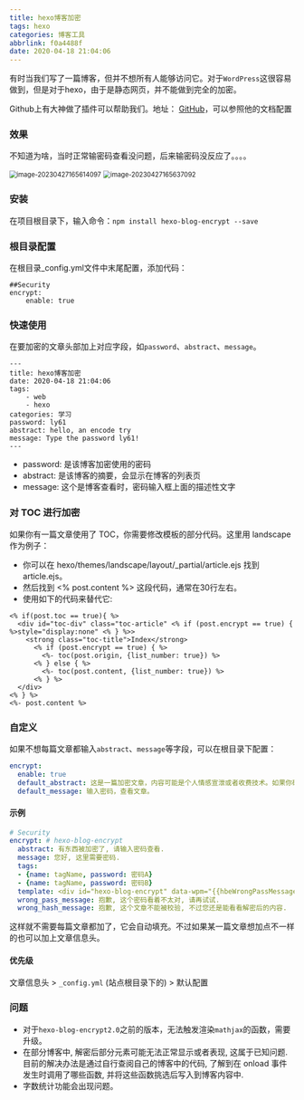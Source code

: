 ```yaml
---
title: hexo博客加密
tags: hexo
categories: 博客工具
abbrlink: f0a4488f
date: 2020-04-18 21:04:06
---
```


有时当我们写了一篇博客，但并不想所有人能够访问它。对于`WordPress`这很容易做到，但是对于hexo，由于是静态网页，并不能做到完全的加密。

Github上有大神做了插件可以帮助我们。地址： [GitHub](https://github.com/MikeCoder/hexo-blog-encrypt/blob/master/ReadMe.zh.md)，可以参照他的文档配置

<!--more-->

### 效果

不知道为啥，当时正常输密码查看没问题，后来输密码没反应了。。。。

<img src="https://jihulab.com/Leslie61/imagelake/-/raw/main/pictures/2023/04/image-20230427165614097.png" alt="image-20230427165614097" style="zoom:80%;" />

<img src="https://jihulab.com/Leslie61/imagelake/-/raw/main/pictures/2023/04/image-20230427165637092.png" alt="image-20230427165637092" style="zoom:80%;" />

### 安装

在项目根目录下，输入命令：`npm install hexo-blog-encrypt --save`

### 根目录配置

在根目录_config.yml文件中末尾配置，添加代码：

```
##Security
encrypt: 
    enable: true
```

### 快速使用

在要加密的文章头部加上对应字段，如`password`、`abstract`、`message`。

```
---
title: hexo博客加密
date: 2020-04-18 21:04:06
tags: 
	- web
	- hexo
categories: 学习
password: ly61
abstract: hello, an encode try
message: Type the password ly61!
---
```

- password: 是该博客加密使用的密码
- abstract: 是该博客的摘要，会显示在博客的列表页
- message: 这个是博客查看时，密码输入框上面的描述性文字

### 对 TOC 进行加密

如果你有一篇文章使用了 TOC，你需要修改模板的部分代码。这里用 landscape 作为例子：

+ 你可以在 hexo/themes/landscape/layout/_partial/article.ejs 找到 article.ejs。
+ 然后找到 <% post.content %> 这段代码，通常在30行左右。
+ 使用如下的代码来替代它:

```ejs
<% if(post.toc == true){ %>
  <div id="toc-div" class="toc-article" <% if (post.encrypt == true) { %>style="display:none" <% } %>>
    <strong class="toc-title">Index</strong>
      <% if (post.encrypt == true) { %>
        <%- toc(post.origin, {list_number: true}) %>
      <% } else { %>
        <%- toc(post.content, {list_number: true}) %>
      <% } %>
  </div>
<% } %>
<%- post.content %>
```

### 自定义

如果不想每篇文章都输入`abstract`、`message`等字段，可以在根目录下配置：

```yaml
encrypt:
  enable: true
  default_abstract: 这是一篇加密文章，内容可能是个人情感宣泄或者收费技术。如果你确实想看，请与我联系。
  default_message: 输入密码，查看文章。
```

#### 示例

```yml
# Security
encrypt: # hexo-blog-encrypt
  abstract: 有东西被加密了, 请输入密码查看.
  message: 您好, 这里需要密码.
  tags:
  - {name: tagName, password: 密码A}
  - {name: tagName, password: 密码B}
  template: <div id="hexo-blog-encrypt" data-wpm="{{hbeWrongPassMessage}}" data-whm="{{hbeWrongHashMessage}}"><div class="hbe-input-container"><input type="password" id="hbePass" placeholder="{{hbeMessage}}" /><label>{{hbeMessage}}</label><div class="bottom-line"></div></div><script id="hbeData" type="hbeData" data-hmacdigest="{{hbeHmacDigest}}">{{hbeEncryptedData}}</script></div>
  wrong_pass_message: 抱歉, 这个密码看着不太对, 请再试试.
  wrong_hash_message: 抱歉, 这个文章不能被校验, 不过您还是能看看解密后的内容.
```

这样就不需要每篇文章都加了，它会自动填充。不过如果某一篇文章想加点不一样的也可以加上文章信息头。

#### 优先级

文章信息头 > `_config.yml` (站点根目录下的) > 默认配置

### 问题

- 对于`hexo-blog-encrypt2.0`之前的版本，无法触发渲染`mathjax`的函数，需要升级。
- 在部分博客中, 解密后部分元素可能无法正常显示或者表现, 这属于已知问题. 目前的解决办法是通过自行查阅自己的博客中的代码, 了解到在 onload 事件发生时调用了哪些函数, 并将这些函数挑选后写入到博客内容中.
- 字数统计功能会出现问题。
